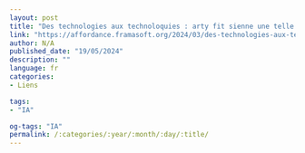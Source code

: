```yaml
---
layout: post
title: "Des technologies aux technoloquies : arty fit sienne une telle engeance"
link: "https://affordance.framasoft.org/2024/03/des-technologies-aux-technoloquies-arty-fit-sienne-une-telle-engeance"
author: N/A
published_date: "19/05/2024"
description: ""
language: fr
categories:
- Liens

tags:
- "IA"

og-tags: "IA"
permalink: /:categories/:year/:month/:day/:title/
---
```

